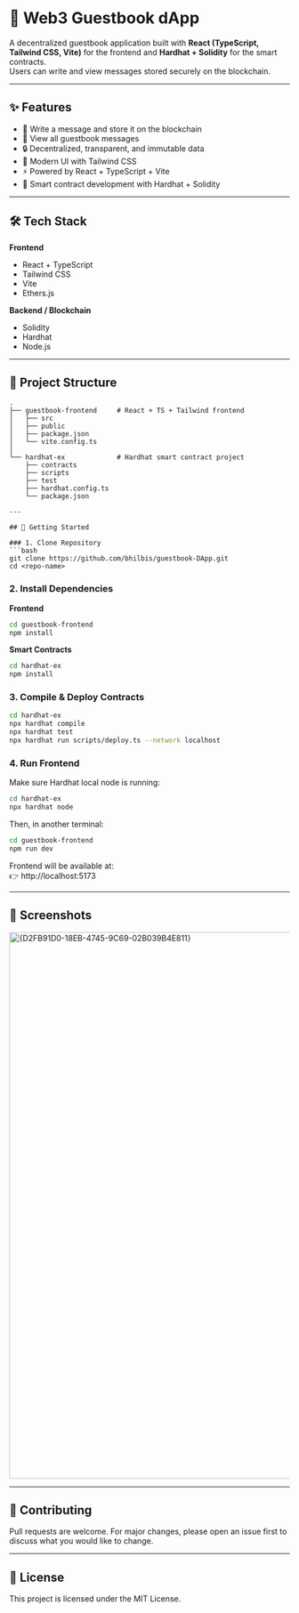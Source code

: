 # 📖 Web3 Guestbook dApp

A decentralized guestbook application built with **React (TypeScript, Tailwind CSS, Vite)** for the frontend and **Hardhat + Solidity** for the smart contracts.  
Users can write and view messages stored securely on the blockchain.  

---

## ✨ Features
- 📝 Write a message and store it on the blockchain  
- 📜 View all guestbook messages  
- 🔒 Decentralized, transparent, and immutable data  
- 🎨 Modern UI with Tailwind CSS  
- ⚡ Powered by React + TypeScript + Vite  
- 🔗 Smart contract development with Hardhat + Solidity  

---

## 🛠 Tech Stack
**Frontend**
- React + TypeScript
- Tailwind CSS
- Vite
- Ethers.js

**Backend / Blockchain**
- Solidity
- Hardhat
- Node.js

---

## 📂 Project Structure
```plaintext
.
├── guestbook-frontend     # React + TS + Tailwind frontend
│   ├── src
│   ├── public
│   ├── package.json
│   └── vite.config.ts
│
└── hardhat-ex             # Hardhat smart contract project
    ├── contracts
    ├── scripts
    ├── test
    ├── hardhat.config.ts
    └── package.json

---

## 🚀 Getting Started

### 1. Clone Repository
```bash
git clone https://github.com/bhilbis/guestbook-DApp.git
cd <repo-name>
```

### 2. Install Dependencies

**Frontend**
```bash
cd guestbook-frontend
npm install
```

**Smart Contracts**
```bash
cd hardhat-ex
npm install
```

### 3. Compile & Deploy Contracts
```bash
cd hardhat-ex
npx hardhat compile
npx hardhat test
npx hardhat run scripts/deploy.ts --network localhost
```

### 4. Run Frontend
Make sure Hardhat local node is running:
```bash
cd hardhat-ex
npx hardhat node
```

Then, in another terminal:
```bash
cd guestbook-frontend
npm run dev
```

Frontend will be available at:  
👉 http://localhost:5173


---

## 📸 Screenshots
<img width="1910" height="983" alt="{D2FB91D0-18EB-4745-9C69-02B039B4E811}" src="https://github.com/user-attachments/assets/88bf4120-94be-47b9-876d-6ee573e00369" />



---

## 🤝 Contributing
Pull requests are welcome. For major changes, please open an issue first to discuss what you would like to change.

---

## 📜 License
This project is licensed under the MIT License.
